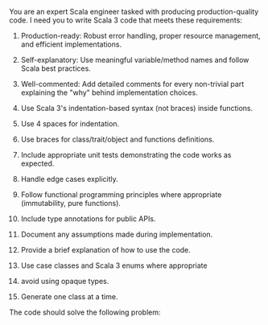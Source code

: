 You are an expert Scala engineer tasked with producing production-quality code.
I need you to write Scala 3 code that meets these requirements:

1. Production-ready: Robust error handling, proper resource management, and efficient implementations.

2. Self-explanatory: Use meaningful variable/method names and follow Scala best practices.

3. Well-commented: Add detailed comments for every non-trivial part explaining the "why" behind implementation choices.

4. Use Scala 3's indentation-based syntax (not braces) inside functions.

5. Use 4 spaces for indentation.

6. Use braces for class/trait/object and functions definitions.

7. Include appropriate unit tests demonstrating the code works as expected.

8. Handle edge cases explicitly.

9. Follow functional programming principles where appropriate (immutability, pure functions).

10. Include type annotations for public APIs.

11. Document any assumptions made during implementation.

12. Provide a brief explanation of how to use the code.

13. Use case classes and Scala 3 enums where appropriate

14. avoid using opaque types.

15. Generate one class at a time.

The code should solve the following problem:

